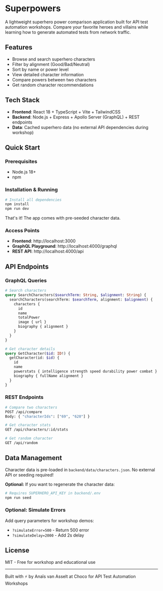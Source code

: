 # Superpowers

A lightweight superhero power comparison application built for API test automation workshops. Compare your favorite heroes and villains while learning how to generate automated tests from network traffic.

## Features

- Browse and search superhero characters
- Filter by alignment (Good/Bad/Neutral)
- Sort by name or power level
- View detailed character information
- Compare powers between two characters
- Get random character recommendations

## Tech Stack

- **Frontend**: React 18 + TypeScript + Vite + TailwindCSS
- **Backend**: Node.js + Express + Apollo Server (GraphQL) + REST endpoints
- **Data**: Cached superhero data (no external API dependencies during workshop)

## Quick Start

### Prerequisites

- Node.js 18+
- npm

### Installation & Running

```bash
# Install all dependencies
npm install
npm run dev
```

That's it! The app comes with pre-seeded character data.

### Access Points

- **Frontend**: http://localhost:3000
- **GraphQL Playground**: http://localhost:4000/graphql
- **REST API**: http://localhost:4000/api

## API Endpoints

### GraphQL Queries

```graphql
# Search characters
query SearchCharacters($searchTerm: String, $alignment: String) {
  searchCharacters(searchTerm: $searchTerm, alignment: $alignment) {
    characters {
      id
      name
      totalPower
      image { url }
      biography { alignment }
    }
  }
}

# Get character details
query GetCharacter($id: ID!) {
  getCharacter(id: $id) {
    id
    name
    powerstats { intelligence strength speed durability power combat }
    biography { fullName alignment }
  }
}
```

### REST Endpoints

```bash
# Compare two characters
POST /api/compare
Body: { "characterIds": ["69", "620"] }

# Get character stats
GET /api/characters/:id/stats

# Get random character
GET /api/random
```

## Data Management

Character data is pre-loaded in `backend/data/characters.json`. No external API or seeding required!

**Optional:** If you want to regenerate the character data:
```bash
# Requires SUPERHERO_API_KEY in backend/.env
npm run seed
```

### Optional: Simulate Errors

Add query parameters for workshop demos:
- `?simulateError=500` - Return 500 error
- `?simulateDelay=2000` - Add 2s delay

## License

MIT - Free for workshop and educational use

---

Built with ⚡ by Anaïs van Asselt at Choco for API Test Automation Workshops
